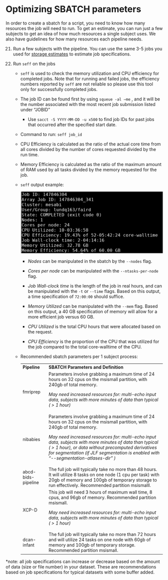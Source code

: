 # Optimizing SBATCH parameters 

In order to create a sbatch for a script, you need to know how many resources the job will need to run. To get an estimate, you can run just a few subjects to get an idea of how much resources a single subject uses. We also have guidelines for how many resources each pipeline needs. 

21. Run a few subjects with the pipeline. You can use the same 3-5 jobs you used for [storage estimates](storage.md) to estimate job specifications.

22. Run `seff` on the jobs 

    - `seff` is used to check the memory utilization and CPU efficiency for completed jobs. Note that for running and failed jobs, the efficiency numbers reported by `seff` are not reliable so please use this tool only for successfully completed jobs.

    - The job ID can be found first by using  `squeue -al –me` , and it will be the number associated with the most recent job submission listed under “JOBID”   

        - Use `sacct -S YYYY-MM-DD -u x500` to find job IDs for past jobs that occurred after the specified start date.

    - Command to run: `seff job_id`

    - CPU Efficiency is calculated as the ratio of the actual core time from all cores divided by the number of cores requested divided by the run time.

    - Memory Efficiency is calculated as the ratio of the maximum amount of RAM used by all tasks divided by the memory requested for the job.

    - `seff` output example:

        ![Example Seff Output](img/seff-output-example.png)

        - *Nodes* can be manipulated in the sbatch by the `--nodes` flag. 

        - *Cores per node* can be manipulated with the `--ntasks-per-node` flag. 

        - _Job Wall-clock time_ is the length of the job in real hours, and can be manipulated with the `-t` or `--time` flags. Based on this output, a time specification of `72:00:00` should suffice. 

        - *Memory Utilized* can be manipulated with the `--mem` flag. Based on this output, a 40 GB specification of memory will allow for a more efficient job versus 60 GB. 
        
        - *CPU Utilized* is the total CPU hours that were allocated based on the request.
        
        - _CPU Efficiency_ is the proportion of the CPU that was utilized for the job compared to the total core-walltime of the CPU.

    - Recommended sbatch parameters per 1 subject process:

        <table>
        <tr>
        <td>
        <strong>Pipeline</strong>
        </td>
        <td><strong>SBATCH Parameters and Definition </strong>
        </td>
        </tr>
        <tr>
        <td>fmriprep
        </td>
        <td>Parameters involve grabbing a maximum time of 24 hours on 32 cpus on the msismall partition, with 240gb of total memory. 
        <p>
        <em>May need increased resources for: multi-echo input data, subjects with more minutes of data than typical ( > 1 hour)</em>
        </td>
        </tr>
        <tr>
        <td>nibabies
        </td>
        <td>Parameters involve grabbing a maximum time of 24 hours on 32 cpus on the msismall partition, with 240gb of total memory. 
        <p>
        <em>May need increased resources for: multi-echo input data, subjects with more minutes of data than typical ( > 1 hour), or data without precomputed derivatives for segmentation (if JLF segmentation is enabled with “--segmentation-atlases-dir” )</em>
        </td>
        </tr>
        <tr>
        <td>abcd-bids-pipeline
        </td>
        <td>The full job will typically take no more than 48 hours. It will utilize 8 tasks on one node (1 cpu per task) with 20gb of memory and 100gb of temporary storage to run effectively. Recommended partition msismalll.
        </td>
        </tr>
        <tr>
        <td>XCP-D
        </td>
        <td>This job will need 3 hours of maximum wall time, 8 cpus, and 96gb of memory. Recommended partition msismall.
        <p>
        <em>May need increased resources for: multi-echo input data, subjects with more minutes of data than typical ( > 1 hour)</em>
        </td>
        </tr>
        <tr>
        <td>dcan-infant
        </td>
        <td>The full job will typically take no more than 72 hours and will utilize 24 tasks on one node with 60gb of memory and 100gb of temporary storage. Recommended partition msismall.
        </td>
        </tr>
        </table>


*note: all job specifications can increase or decrease based on the amount of data (size or file number) in your dataset. These are recommendations based on job specifications for typical datasets with some buffer added. 

